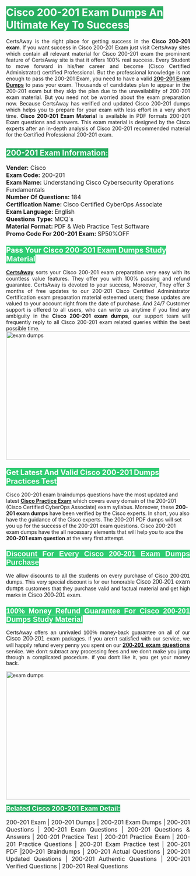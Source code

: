 <h1><span style="color:#ffffff"><strong><span style="background-color:#27ae60">Cisco 200-201 Exam Dumps An Ultimate Key To Success</span></strong></span></h1> <div style="text-align:justify">CertsAway is the right place for getting success in the <strong>Cisco 200-201 exam</strong>. If you want success in Cisco 200-201 Exam just visit CertsAway sites which contain all relevant material for Cisco 200-201 exam the prominent feature of CertsAway site is that it offers 100% real success. Every Student to move forward in his/her career and become (Cisco Certified Administrator) certified Professional. But the professional knowledge is not enough to pass the 200-201 Exam, you need to have a valid <a href="https://www.certsaway.com/cisco/200-201-exam-dumps"><strong>200-201 Exam Dumps</strong></a> to pass your exam. Thousands of candidates plan to appear in the 200-201 exam but they skip the plan due to the unavailability of 200-201 exam material. But you need not be worried about the exam preparation now. Because CertsAway has verified and updated Cisco 200-201 dumps which helps you to prepare for your exam with less effort in a very short time. <strong>Cisco 200-201 Exam Material</strong> is available in PDF formats 200-201 Exam questions and answers. This exam material is designed by the Cisco experts after an in-depth analysis of Cisco 200-201 recommended material for the Certified Professional 200-201 exam.</div> <h2 style="text-align:justify"><span style="color:#ffffff"><span style="background-color:#27ae60">200-201 Exam Information:</span></span></h2> <p><span style="font-size:16px"><strong>Vender:</strong> Cisco<br /> <strong>Exam Code:</strong> 200-201<br /> <strong>Exam Name:</strong> Understanding Cisco Cybersecurity Operations Fundamentals<br /> <strong>Number Of Questions:</strong> 184<br /> <strong>Certification Name: </strong>Cisco Certified CyberOps Associate<br /> <strong>Exam Language: </strong>English<br /> <strong>Questions Type:</strong> MCQ`s<br /> <strong>Material Format: </strong>PDF & Web Practice Test Software<br /> <strong>Promo Code For 200-201 Exam: </strong>SP50%OFF</span></p> <h3><span style="font-size:20px"><span style="color:#ffffff"><strong><span style="background-color:#2ecc71">Pass Your Cisco 200-201 Exam Dumps Study Material</span></strong></span></span></h3> <div style="text-align:justify"><a href=" https://www.certsaway.com/"><strong>CertsAway</strong></a> sorts your Cisco 200-201 exam preparation very easy with its countless value features. They offer you with 100% passing and refund guarantee. CertsAway is devoted to your success, Moreover, They offer 3 months of free updates to our 200-201 Cisco Certified Administrator Certification exam preparation material esteemed users; these updates are valued to your account right from the date of purchase. And 24/7 Customer support is offered to all users, who can write us anytime if you find any ambiguity in the <strong>Cisco 200-201 exam dumps</strong>, our support team will frequently reply to all Cisco 200-201 exam related queries within the best possible time.</div> <div style="text-align:justify"> </div> <div style="text-align:justify"><a href="https://www.certsaway.com/cisco/200-201-exam-dumps" rel="no-follow"><img alt="exam dumps" src="https://www.certcollections.com/uploads/content/certsaway.png" style="height:350px; width:750px" /></a></div> <h3><span style="font-size:20px"><span style="color:#ffffff"><strong><span style="background-color:#2ecc71">Get Latest And Valid Cisco 200-201 Dumps Practices Test</span></strong></span></span></h3> <p>Cisco 200-201 exam braindumps questions have the most updated and latest <a href="https://www.certsaway.com/cisco-questions"><strong>Cisco Practice Exam</strong></a> which covers every domain of the 200-201 (Cisco Certified CyberOps Associate) exam syllabus. Moreover, these <strong>200-201 exam dumps</strong> have been verified by the Cisco experts. In short, you also have the guidance of the Cisco experts. The 200-201 PDF dumps will set you up for the success of the 200-201 exam questions. Cisco 200-201 exam dumps have the all necessary elements that will help you to ace the <strong>200-201 exam question</strong> at the very first attempt.</p> <h3 style="text-align:justify"><span style="font-size:20px"><span style="color:#ffffff"><strong><span style="font-family:Calibri,sans-serif"><span style="background-color:#2ecc71">Discount For Every </span><span style="background-color:#2ecc71">Cisco 200-201 Exam</span><span style="background-color:#2ecc71"> Dumps Purchase</span></span></strong></span></span></h3> <div style="text-align:justify"> <p><span style="font-size:11pt"><span style="font-family:Calibri,sans-serif">We allow discounts to all the students on every purchase of Cisco 200-201 dumps. This very special discount is for our honorable <span style="font-size:12.0pt"><span style="background-color:white">Cisco 200-201 exam dumps </span></span>customers that they purchase valid and factual material and get high marks in <span style="font-size:12.0pt"><span style="background-color:white">Cisco 200-201 </span></span>exam. </span></span></p> <h3><span style="font-size:20px"><span style="color:#ffffff"><strong><span style="font-family:Calibri,sans-serif"><span style="background-color:#2ecc71">100% Money Refund Guarantee For </span><span style="background-color:#2ecc71">Cisco 200-201 Dumps Study Material</span></span></strong></span></span></h3> <p><span style="font-size:11pt"><span style="font-family:Calibri,sans-serif">CertsAway offers an unrivaled 100% money-back guarantee on all of our <span style="font-size:12.0pt"><span style="background-color:white">Cisco 200-201 </span></span>exam packages. If you aren't satisfied with our service, we will happily refund every penny you spent on our <span style="font-size:12.0pt"><span style="background-color:white"><a href="https://www.certsaway.com/cisco/200-201-exam-dumps"><strong>200-201 exam questions</strong></a> </span></span>service. We don't subtract any processing fees and we don't make you jump through a complicated procedure. If you don't like it, you get your money back.</span></span></p> <p><a href="https://www.certsaway.com/cisco/200-201-exam-dumps" rel="no-follow"><img alt="exam dumps" src="https://www.certcollections.com/uploads/content/certsaway_(2)2.png" style="height:350px; width:750px" /></a></p> <p><span style="color:#ffffff"><strong><span style="font-size:18px"><span style="background-color:#27ae60">Related Cisco 200-201 Exam Detail:</span></span></strong></span><br /> <br /> <span style="font-size:16px">200-201 Exam | 200-201 Dumps | 200-201 Exam Dumps | 200-201 Questions | 200-201 Exam Questions | 200-201 Questions & Answers | 200-201 Practice Test | 200-201 Practice Exam | 200-201 Practice Questions | 200-201 Exam Practice test | 200-201 PDF |200-201 Braindumps | 200-201 Actual Questions | 200-201 Updated Questions | 200-201 Authentic Questions | 200-201 Verified Questions | 200-201 Real Questions</span></p> </div>
